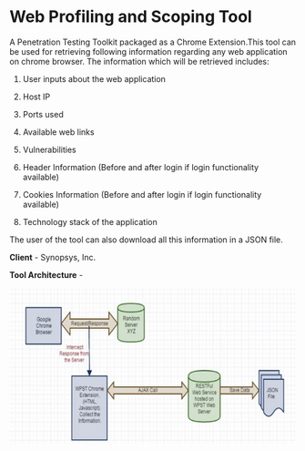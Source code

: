 # Web Profiling and Scoping Tool
A Penetration Testing Toolkit packaged as a Chrome Extension.This tool can be used for retrieving following information regarding any web application on chrome browser. The information which will be retrieved includes:

1. User inputs about the web application

2. Host IP

3. Ports used

4. Available web links

5. Vulnerabilities

6. Header Information (Before and after login if login functionality available)

7. Cookies Information (Before and after login if login functionality available)

8. Technology stack of the application

The user of the tool can also download all this information in a JSON file.


**Client** - Synopsys, Inc.

**Tool Architecture** - 

![WPST Tool Architecture](/WPST.PNG?raw=true "WPST Tool Architecture")
